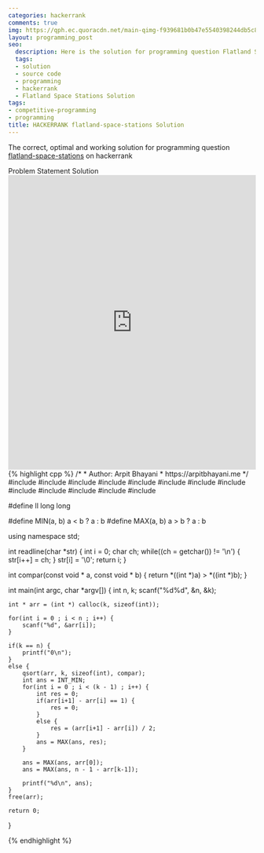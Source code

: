 ```yaml
---
categories: hackerrank
comments: true
img: https://qph.ec.quoracdn.net/main-qimg-f939681b0b47e5540398244db5c8966f?convert_to_webp=true
layout: programming_post
seo:
  description: Here is the solution for programming question Flatland Space Stations on hackerrank
  tags:
  - solution
  - source code
  - programming
  - hackerrank
  - Flatland Space Stations Solution
tags:
- competitive-programming
- programming
title: HACKERRANK flatland-space-stations Solution
---
```

The correct, optimal and working solution for programming question [flatland-space-stations](https://www.hackerrank.com/challenges/flatland-space-stations) on hackerrank

<div class="ui secondary pointing large menu">
  <a class="grey item" data-tab="problem-statement">
    Problem Statement
  </a>
  <a class="active item grey" data-tab="solution">
    Solution
  </a>
</div>
<div class="ui bottom attached tab" data-tab="problem-statement">
    <iframe src="https://www.hackerrank.com/challenges/flatland-space-stations" width="100%" height="600px" style="overflow: scroll; border: none;"></iframe>
</div>
<div class="ui bottom attached active tab" data-tab="solution">
{% highlight cpp %}
/*
 *  Author: Arpit Bhayani
 *  https://arpitbhayani.me
 */
#include <cmath>
#include <cstdio>
#include <cstdlib>
#include <climits>
#include <deque>
#include <iostream>
#include <list>
#include <limits>
#include <map>
#include <queue>
#include <set>
#include <stack>
#include <vector>

#define ll long long

#define MIN(a, b) a < b ? a : b
#define MAX(a, b) a > b ? a : b

using namespace std;

int readline(char *str) {
    int i = 0;
    char ch;
    while((ch = getchar()) != '\n') {
        str[i++] = ch;
    }
    str[i] = '\0';
    return i;
}

int compar(const void * a, const void * b) {
    return *((int *)a) > *((int *)b);
}

int main(int argc, char *argv[]) {
    int n, k;
    scanf("%d%d", &n, &k);

    int * arr = (int *) calloc(k, sizeof(int));

    for(int i = 0 ; i < n ; i++) {
        scanf("%d", &arr[i]);
    }

    if(k == n) {
        printf("0\n");
    }
    else {
        qsort(arr, k, sizeof(int), compar);
        int ans = INT_MIN;
        for(int i = 0 ; i < (k - 1) ; i++) {
            int res = 0;
            if(arr[i+1] - arr[i] == 1) {
                res = 0;
            }
            else {
                res = (arr[i+1] - arr[i]) / 2;
            }
            ans = MAX(ans, res);
        }

        ans = MAX(ans, arr[0]);
        ans = MAX(ans, n - 1 - arr[k-1]);

        printf("%d\n", ans);
    }
    free(arr);

    return 0;
}

{% endhighlight %}
</div>
